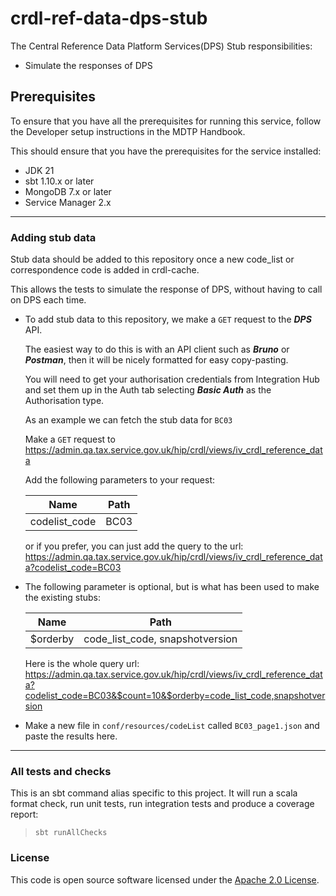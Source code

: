 
# crdl-ref-data-dps-stub

The Central Reference Data Platform Services(DPS) Stub responsibilities:
* Simulate the responses of DPS

## Prerequisites

To ensure that you have all the prerequisites for running this service, follow the Developer setup instructions in the MDTP Handbook.

This should ensure that you have the prerequisites for the service installed:

* JDK 21
* sbt 1.10.x or later
* MongoDB 7.x or later
* Service Manager 2.x

---

### Adding stub data

Stub data should be added to this repository once a new code_list or correspondence code is added in crdl-cache.

This allows the tests to simulate the response of DPS, without having to call on DPS each time.

* To add stub data to this repository, we make a `GET` request to the ***DPS*** API.

  The easiest way to do this is with an API client such as ***Bruno*** or ***Postman***, then it will be nicely formatted for easy copy-pasting.

  You will need to get your authorisation credentials from Integration Hub and set them up in the Auth tab selecting ***Basic Auth*** as the Authorisation type.

  As an example we can fetch the stub data for `BC03` 

  Make a `GET` request to https://admin.qa.tax.service.gov.uk/hip/crdl/views/iv_crdl_reference_data

  Add the following parameters to your request:

  | Name          | Path                                   |
  |---------------|----------------------------------------|
  | codelist_code | BC03                                   |

  or if you prefer, you can just add the query to the url: https://admin.qa.tax.service.gov.uk/hip/crdl/views/iv_crdl_reference_data?codelist_code=BC03


* The following parameter is optional, but is what has been used to make the existing stubs:

  | Name          | Path                             |
  |---------------|----------------------------------|
  | $orderby      | code_list_code, snapshotversion  |

  Here is the whole query url: https://admin.qa.tax.service.gov.uk/hip/crdl/views/iv_crdl_reference_data?codelist_code=BC03&$count=10&$orderby=code_list_code,snapshotversion

* Make a new file in `conf/resources/codeList` called `BC03_page1.json` and paste the results here.

---

### All tests and checks
This is an sbt command alias specific to this project. It will run a scala format
check, run unit tests, run integration tests and produce a coverage report:
> `sbt runAllChecks`

### License

This code is open source software licensed under the [Apache 2.0 License]("http://www.apache.org/licenses/LICENSE-2.0.html").